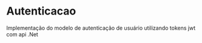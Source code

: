 # Autenticacao
Implementação do modelo de autenticação de usuário  utilizando tokens jwt com api .Net
